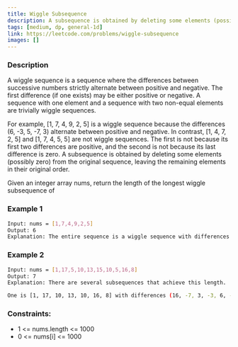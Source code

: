 ```yaml
---
title: Wiggle Subsequence
description: A subsequence is obtained by deleting some elements (possibly zero) from the original sequence, leaving the remaining elements in their original order.
tags: [medium, dp, general-1d]
link: https://leetcode.com/problems/wiggle-subsequence
images: []
---
```


### Description

A wiggle sequence is a sequence where the differences between successive numbers strictly alternate between positive and negative. The first difference (if one exists) may be either positive or negative. A sequence with one element and a sequence with two non-equal elements are trivially wiggle sequences.

For example, [1, 7, 4, 9, 2, 5] is a wiggle sequence because the differences (6, -3, 5, -7, 3) alternate between positive and negative.
In contrast, [1, 4, 7, 2, 5] and [1, 7, 4, 5, 5] are not wiggle sequences. The first is not because its first two differences are positive, and the second is not because its last difference is zero.
A subsequence is obtained by deleting some elements (possibly zero) from the original sequence, leaving the remaining elements in their original order.

Given an integer array nums, return the length of the longest wiggle subsequence of

### Example 1

```bash
Input: nums = [1,7,4,9,2,5]
Output: 6
Explanation: The entire sequence is a wiggle sequence with differences (6, -3, 5, -7, 3).
```

### Example 2

```bash
Input: nums = [1,17,5,10,13,15,10,5,16,8]
Output: 7
Explanation: There are several subsequences that achieve this length.

One is [1, 17, 10, 13, 10, 16, 8] with differences (16, -7, 3, -3, 6, -8).
```

### Constraints:

- 1 <= nums.length <= 1000
- 0 <= nums[i] <= 1000